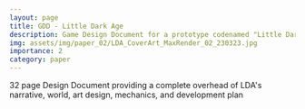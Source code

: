 ```yaml
---
layout: page
title: GDD - Little Dark Age
description: Game Design Document for a prototype codenamed "Little Dark Age"
img: assets/img/paper_02/LDA_CoverArt_MaxRender_02_230323.jpg
importance: 2
category: paper
---
```


32 page Design Document providing a complete overhead of LDA's narrative, world, art design, mechanics, and development plan

<object data="{{ site.url }}{{ site.baseurl }}/assets/pdf/gdd_littledarkage.pdf" width="800" height="500" type='application/pdf'></object>



